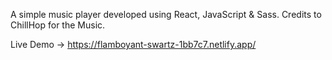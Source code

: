 A simple music player developed using React, JavaScript & Sass. Credits to ChillHop for the Music.

Live Demo -> https://flamboyant-swartz-1bb7c7.netlify.app/
